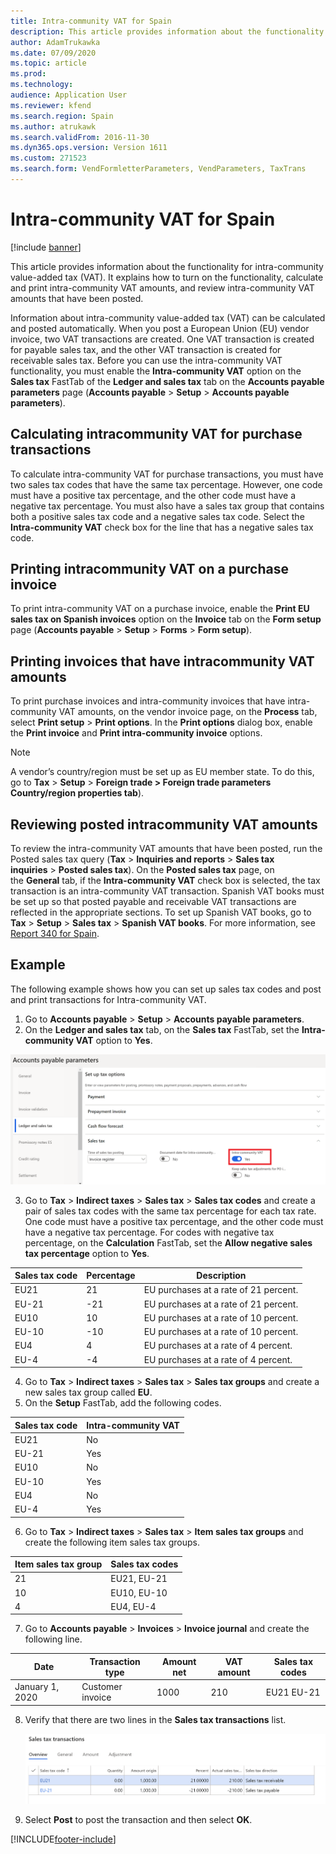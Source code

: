 ```yaml
---
title: Intra-community VAT for Spain
description: This article provides information about the functionality for intra-community value-added tax (VAT).
author: AdamTrukawka
ms.date: 07/09/2020
ms.topic: article
ms.prod: 
ms.technology: 
audience: Application User
ms.reviewer: kfend
ms.search.region: Spain
ms.author: atrukawk
ms.search.validFrom: 2016-11-30
ms.dyn365.ops.version: Version 1611
ms.custom: 271523
ms.search.form: VendFormletterParameters, VendParameters, TaxTrans
---
```


# Intra-community VAT for Spain
[!include [banner](../../includes/banner.md)]

This article provides information about the functionality for intra-community value-added tax (VAT). It explains how to turn on the functionality, calculate and print intra-community VAT amounts, and review intra-community VAT amounts that have been posted.

Information about intra-community value-added tax (VAT) can be calculated and posted automatically. When you post a European Union (EU) vendor invoice, two VAT transactions are created. One VAT transaction is created for payable sales tax, and the other VAT transaction is created for receivable sales tax. Before you can use the intra-community VAT functionality, you must enable the **Intra-community VAT** option on the **Sales tax** FastTab of the **Ledger and sales tax** tab on the **Accounts payable parameters** page (**Accounts payable** \> **Setup** \> **Accounts payable parameters**).

## Calculating intracommunity VAT for purchase transactions
To calculate intra-community VAT for purchase transactions, you must have two sales tax codes that have the same tax percentage. However, one code must have a positive tax percentage, and the other code must have a negative tax percentage. You must also have a sales tax group that contains both a positive sales tax code and a negative sales tax code. 
Select the **Intra-community VAT** check box for the line that has a negative sales tax code. 

## Printing intracommunity VAT on a purchase invoice
To print intra-community VAT on a purchase invoice, enable the **Print EU sales tax on Spanish invoices** option on the **Invoice** tab on the **Form setup** page (**Accounts payable** \> **Setup** \> **Forms** \> **Form setup**).

## Printing invoices that have intracommunity VAT amounts
To print purchase invoices and intra-community invoices that have intra-community VAT amounts, on the vendor invoice page, on the **Process** tab, select **Print setup** &gt; **Print options**. In the **Print options** dialog box, enable the **Print invoice** and **Print intra-community invoice** options.

> [!NOTE]
> A vendor’s country/region must be set up as EU member state. To do this, go to **Tax** \> **Setup** \> **Foreign trade \> Foreign trade parameters Country/region properties tab**).

## Reviewing posted intracommunity VAT amounts
To review the intra-community VAT amounts that have been posted, run the Posted sales tax query (**Tax** \> **Inquiries and reports** \> **Sales tax inquiries** \> **Posted sales tax**). On the **Posted sales tax** page, on the **General** tab, if the **Intra-community VAT** check box is selected, the tax transaction is an intra-community VAT transaction. Spanish VAT books must be set up so that posted payable and receivable VAT transactions are reflected in the appropriate sections. To set up Spanish VAT books, go to **Tax** \> **Setup** \> **Sales tax** \> **Spanish VAT books**. For more information, see [Report 340 for Spain](emea-esp-report-340.md).

## Example

The following example shows how you can set up sales tax codes and post and print transactions for Intra-community VAT.

1. Go to **Accounts payable** \> **Setup** \> **Accounts payable parameters**. 
2. On the **Ledger and sales tax** tab, on the **Sales tax** FastTab, set the **Intra-community VAT** option to **Yes**.

![Accounts payable parameters page, Ledger and sales tax tab, Intra-community VAT field.](../media/1_Intra-community_VAT.png)

3. Go to **Tax** \> **Indirect taxes** \> **Sales tax** \> **Sales tax codes** and create a pair of sales tax codes with the same tax percentage for each tax rate. One code must have a positive tax percentage, and the other code must have a negative tax percentage. For codes with negative tax percentage, on the **Calculation** FastTab, set the **Allow negative sales tax percentage** option to **Yes**.

| **Sales tax code** | **Percentage** | **Description**                       |
|--------------------|----------------|---------------------------------------|
| EU21               | 21             | EU purchases at a rate of 21 percent. |
| EU-21              | -21            | EU purchases at a rate of 21 percent. |
| EU10               | 10             | EU purchases at a rate of 10 percent. |
| EU-10              | -10            | EU purchases at a rate of 10 percent. |
| EU4               | 4             | EU purchases at a rate of 4 percent. |
| EU-4              | -4            | EU purchases at a rate of 4 percent. |

4.  Go to **Tax** \> **Indirect taxes** \> **Sales tax** \> **Sales tax groups** and create a new sales tax group called **EU**.
5. On the **Setup** FastTab, add the following codes.

| **Sales tax code** | **Intra-community VAT** |
|--------------------|-------------------------|
| EU21               | No                      |
| EU-21              | Yes                     |
| EU10               | No                      |
| EU-10              | Yes                     |
| EU4                | No                      |
| EU-4               | Yes                     |

6.  Go to **Tax** \> **Indirect taxes** \> **Sales tax** \> **Item sales tax groups** and create the following item sales tax groups.

| **Item sales tax group** | **Sales tax codes** |
|--------------------------|---------------------|
| 21                       | EU21, EU-21         |
| 10                       | EU10, EU-10         |
| 4                        | EU4, EU-4           |

7.  Go to **Accounts payable** \> **Invoices** \> **Invoice journal** and create the following line.

| **Date**        | **Transaction type** | **Amount net** | **VAT amount** | **Sales tax codes** |
|-----------------|----------------------|----------------|----------------|---------------------|
| January 1, 2020 | Customer invoice     | 1000           | 210            | EU21 EU-21          |

8.  Verify that there are two lines in the **Sales tax transactions** list.

    ![Sales tax transaction lines.](../media/2_Sales_tax.png)

9.  Select **Post** to post the transaction and then select **OK**.


[!INCLUDE[footer-include](../../../includes/footer-banner.md)]
